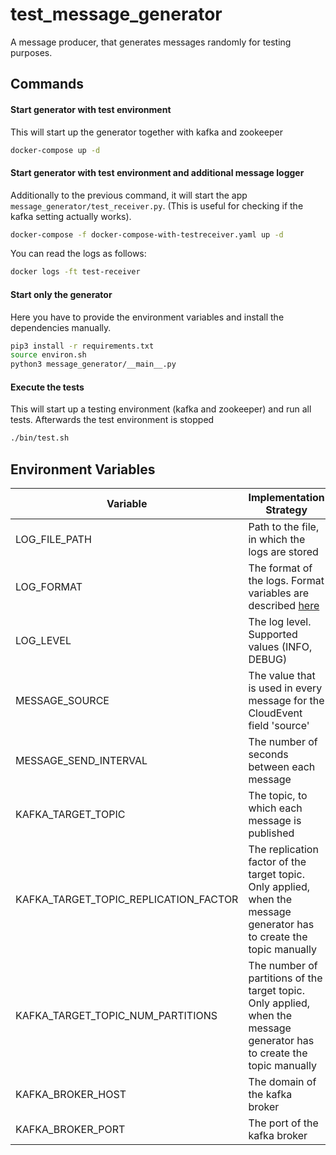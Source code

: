# test_message_generator
A message producer, that generates messages randomly for testing purposes. 

## Commands
#### Start generator with test environment
This will start up the generator together with kafka and zookeeper
```bash
docker-compose up -d
```

#### Start generator with test environment and additional message logger
Additionally to the previous command, it will start the app `message_generator/test_receiver.py`. (This is useful for checking if the kafka setting actually works). 
```bash
docker-compose -f docker-compose-with-testreceiver.yaml up -d
```
You can read the logs as follows:
```bash
docker logs -ft test-receiver
```

#### Start only the generator
Here you have to provide the environment variables and install the dependencies manually. 
```bash
pip3 install -r requirements.txt
source environ.sh
python3 message_generator/__main__.py
```
#### Execute the tests
This will start up a testing environment (kafka and zookeeper) and run all tests. Afterwards the test environment is stopped
```bash
./bin/test.sh
```

## Environment Variables
| Variable                              | Implementation Strategy                                                                                                            | default                                 |
|---------------------------------------|------------------------------------------------------------------------------------------------------------------------------------|-----------------------------------------|
| LOG_FILE_PATH                         | Path to the file, in which the logs are stored                                                                                     | <WORKDIR>/test_message_generator.log    |
| LOG_FORMAT                            | The format of the logs. Format variables are described [here](https://docs.python.org/3/library/logging.html#logrecord-attributes) | %(asctime)-15s %(message)s              |
| LOG_LEVEL                             | The log level. Supported values (INFO, DEBUG)                                                                                      | INFO                                    |
| MESSAGE_SOURCE                        | The value that is used in every message for the CloudEvent field 'source'                                                          | test_message_generator_ + <random uuid> |
| MESSAGE_SEND_INTERVAL                 | The number of seconds between each message                                                                                         | 5                                       |
| KAFKA_TARGET_TOPIC                    | The topic, to which each message is published                                                                                      | test-message-generator                  |
| KAFKA_TARGET_TOPIC_REPLICATION_FACTOR | The replication factor of the target topic. Only applied, when the message generator has to create the topic manually              | 1                                       |
| KAFKA_TARGET_TOPIC_NUM_PARTITIONS     | The number of partitions of the target topic. Only applied, when the message generator has to create the topic manually            | 1                                       |
| KAFKA_BROKER_HOST                     | The domain of the kafka broker                                                                                                     | localhost                               |
| KAFKA_BROKER_PORT                     | The port of the kafka broker                                                                                                       | 9092                                    |

